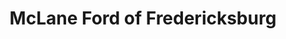 ---
title: "McLane Ford of Fredericksburg"
url: /fredericksburg/mclane-ford-of-fredericksburg/
shop: car
---